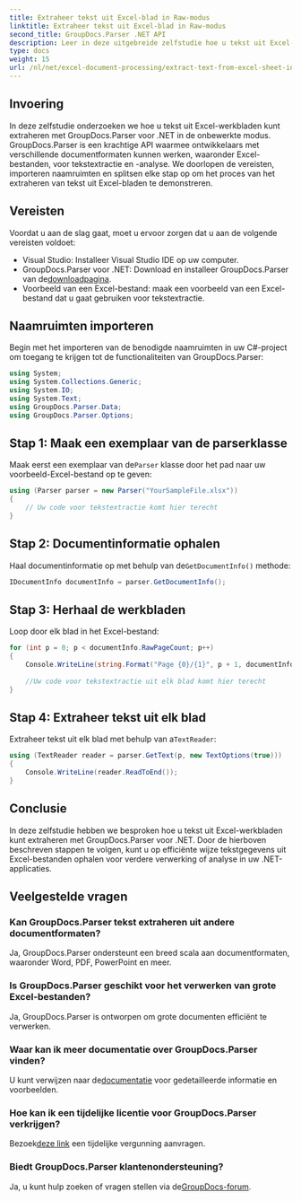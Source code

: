 ```yaml
---
title: Extraheer tekst uit Excel-blad in Raw-modus
linktitle: Extraheer tekst uit Excel-blad in Raw-modus
second_title: GroupDocs.Parser .NET API
description: Leer in deze uitgebreide zelfstudie hoe u tekst uit Excel-werkbladen kunt extraheren met GroupDocs.Parser voor .NET. Download en begin met parseren.
type: docs
weight: 15
url: /nl/net/excel-document-processing/extract-text-from-excel-sheet-in-raw-mode/
---
```

## Invoering
In deze zelfstudie onderzoeken we hoe u tekst uit Excel-werkbladen kunt extraheren met GroupDocs.Parser voor .NET in de onbewerkte modus. GroupDocs.Parser is een krachtige API waarmee ontwikkelaars met verschillende documentformaten kunnen werken, waaronder Excel-bestanden, voor tekstextractie en -analyse. We doorlopen de vereisten, importeren naamruimten en splitsen elke stap op om het proces van het extraheren van tekst uit Excel-bladen te demonstreren.
## Vereisten
Voordat u aan de slag gaat, moet u ervoor zorgen dat u aan de volgende vereisten voldoet:
- Visual Studio: Installeer Visual Studio IDE op uw computer.
-  GroupDocs.Parser voor .NET: Download en installeer GroupDocs.Parser van de[downloadpagina](https://releases.groupdocs.com/parser/net/).
- Voorbeeld van een Excel-bestand: maak een voorbeeld van een Excel-bestand dat u gaat gebruiken voor tekstextractie.

## Naamruimten importeren
Begin met het importeren van de benodigde naamruimten in uw C#-project om toegang te krijgen tot de functionaliteiten van GroupDocs.Parser:
```csharp
using System;
using System.Collections.Generic;
using System.IO;
using System.Text;
using GroupDocs.Parser.Data;
using GroupDocs.Parser.Options;
```
## Stap 1: Maak een exemplaar van de parserklasse
 Maak eerst een exemplaar van de`Parser` klasse door het pad naar uw voorbeeld-Excel-bestand op te geven:
```csharp
using (Parser parser = new Parser("YourSampleFile.xlsx"))
{
    // Uw code voor tekstextractie komt hier terecht
}
```
## Stap 2: Documentinformatie ophalen
 Haal documentinformatie op met behulp van de`GetDocumentInfo()` methode:
```csharp
IDocumentInfo documentInfo = parser.GetDocumentInfo();
```
## Stap 3: Herhaal de werkbladen
Loop door elk blad in het Excel-bestand:
```csharp
for (int p = 0; p < documentInfo.RawPageCount; p++)
{
    Console.WriteLine(string.Format("Page {0}/{1}", p + 1, documentInfo.RawPageCount));
    
    //Uw code voor tekstextractie uit elk blad komt hier terecht
}
```
## Stap 4: Extraheer tekst uit elk blad
 Extraheer tekst uit elk blad met behulp van a`TextReader`:
```csharp
using (TextReader reader = parser.GetText(p, new TextOptions(true)))
{
    Console.WriteLine(reader.ReadToEnd());
}
```

## Conclusie
In deze zelfstudie hebben we besproken hoe u tekst uit Excel-werkbladen kunt extraheren met GroupDocs.Parser voor .NET. Door de hierboven beschreven stappen te volgen, kunt u op efficiënte wijze tekstgegevens uit Excel-bestanden ophalen voor verdere verwerking of analyse in uw .NET-applicaties.

## Veelgestelde vragen
### Kan GroupDocs.Parser tekst extraheren uit andere documentformaten?
Ja, GroupDocs.Parser ondersteunt een breed scala aan documentformaten, waaronder Word, PDF, PowerPoint en meer.
### Is GroupDocs.Parser geschikt voor het verwerken van grote Excel-bestanden?
Ja, GroupDocs.Parser is ontworpen om grote documenten efficiënt te verwerken.
### Waar kan ik meer documentatie over GroupDocs.Parser vinden?
 U kunt verwijzen naar de[documentatie](https://reference.groupdocs.com/parser/net/) voor gedetailleerde informatie en voorbeelden.
### Hoe kan ik een tijdelijke licentie voor GroupDocs.Parser verkrijgen?
 Bezoek[deze link](https://purchase.groupdocs.com/temporary-license/) een tijdelijke vergunning aanvragen.
### Biedt GroupDocs.Parser klantenondersteuning?
Ja, u kunt hulp zoeken of vragen stellen via de[GroupDocs-forum](https://forum.groupdocs.com/c/parser/17).